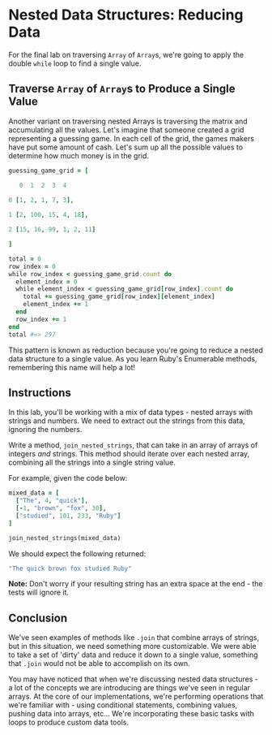 # Nested Data Structures: Reducing Data

For the final lab on traversing `Array` of `Array`s, we're going to apply the
double `while` loop to find a single value.

## Traverse `Array` of `Array`s to Produce a Single Value

Another variant on traversing nested Arrays is traversing the matrix and
accumulating all the values. Let's imagine that someone created a grid
representing a guessing game. In each cell of the grid, the games makers have put
some amount of cash. Let's sum up all the possible values to determine how much
money is in the grid.

```rb
guessing_game_grid = [

   0  1  2  3  4
   
0 [1, 2, 1, 7, 3],

1 [2, 100, 15, 4, 18],

2 [15, 16, 99, 1, 2, 11]

]

total = 0
row_index = 0
while row_index < guessing_game_grid.count do
  element_index = 0
  while element_index < guessing_game_grid[row_index].count do
    total += guessing_game_grid[row_index][element_index]
    element_index += 1
  end
  row_index += 1
end
total #=> 297
```

This pattern is known as reduction because you're going to reduce a nested data
structure to a single value. As you learn Ruby's Enumerable methods, remembering
this name will help a lot!

## Instructions

In this lab, you'll be working with a mix of data types - nested arrays with
strings and numbers. We need to extract out the strings from this data, ignoring
the numbers.

Write a method, `join_nested_strings`, that can take in an array of arrays of
integers _and_ strings. This method should iterate over each nested array,
combining all the strings into a single string value.

For example, given the code below:

```rb
mixed_data = [
  ["The", 4, "quick"],
  [-1, "brown", "fox", 30],
  ["studied", 101, 233, "Ruby"]
]

join_nested_strings(mixed_data)
```

We should expect the following returned:

```rb
"The quick brown fox studied Ruby"
```

**Note:** Don't worry if your resulting string has an extra space at the end -
the tests will ignore it.

## Conclusion

We've seen examples of methods like `.join` that combine arrays of strings, but
in this situation, we need something more customizable. We were able to take a
set of 'dirty' data and reduce it down to a single value, something that `.join`
would not be able to accomplish on its own.

You may have noticed that when we're discussing nested data structures - a lot of
the concepts we are introducing are things we've seen in regular arrays. At the
core of our implementations, we're performing operations that we're familiar
with - using conditional statements, combining values, pushing data into arrays,
etc... We're incorporating these basic tasks with loops to produce custom data
tools.
